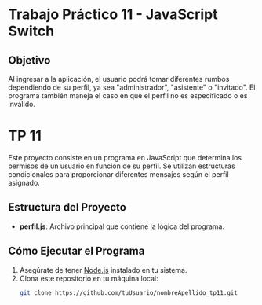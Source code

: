 # Trabajo Práctico 11 - JavaScript Switch

## Objetivo

Al ingresar a la aplicación, el usuario podrá tomar diferentes rumbos dependiendo de su perfil, ya sea "administrador", "asistente" o "invitado". El programa también maneja el caso en que el perfil no es especificado o es inválido.

# TP 11

Este proyecto consiste en un programa en JavaScript que determina los permisos de un usuario en función de su perfil. Se utilizan estructuras condicionales para proporcionar diferentes mensajes según el perfil asignado.

## Estructura del Proyecto

- **perfil.js**: Archivo principal que contiene la lógica del programa.

## Cómo Ejecutar el Programa

1. Asegúrate de tener [Node.js](https://nodejs.org/) instalado en tu sistema.
2. Clona este repositorio en tu máquina local:
   ```bash
   git clone https://github.com/tuUsuario/nombreApellido_tp11.git
